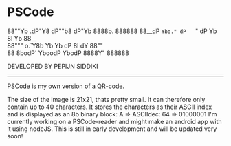 # PSCode



88""Yb .dP"Y8  dP""b8  dP"Yb  8888b.  888888 
88__dP `Ybo." dP   `" dP   Yb  8I  Yb 88__   
88"""  o.`Y8b Yb      Yb   dP  8I  dY 88""   
88     8bodP'  YboodP  YbodP  8888Y"  888888 


  DEVELOPED BY PEPIJN SIDDIKI
  
_____________________________________________________________________________________________________________________


PSCode is my own version of a QR-code.

The size of the image is 21x21, thats pretty small. It can therefore only contain up to 40 characters.
It stores the characters as their ASCII index and is displayed as an 8b binary block: A => ASCIIdec: 64 => 01000001
I'm currently working on a PSCode-reader and might make an android app with it using nodeJS.
This is still in early development and will be updated very soon! 
                                                                                                                     
                                                                                                                     
                                                                                                                     
                                                                                                                     
